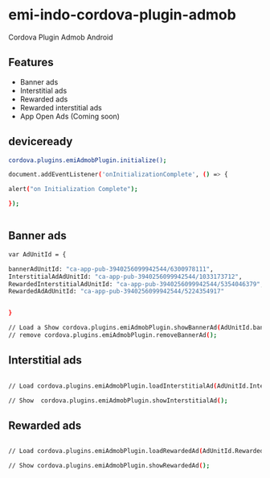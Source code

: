 # emi-indo-cordova-plugin-admob
 Cordova Plugin Admob Android
 ## Features

- Banner ads
- Interstitial ads
- Rewarded ads
- Rewarded interstitial ads
- App Open Ads (Coming soon)

## deviceready

```sh
cordova.plugins.emiAdmobPlugin.initialize();

document.addEventListener('onInitializationComplete', () => {

alert("on Initialization Complete");

});



```
## Banner ads

```sh
var AdUnitId = {

bannerAdUnitId: "ca-app-pub-3940256099942544/6300978111",
InterstitialAdAdUnitId: "ca-app-pub-3940256099942544/1033173712",
RewardedInterstitialAdUnitId: "ca-app-pub-3940256099942544/5354046379",
RewardedAdAdUnitId: "ca-app-pub-3940256099942544/5224354917"


}

// Load a Show cordova.plugins.emiAdmobPlugin.showBannerAd(AdUnitId.bannerAdUnitId);
// remove cordova.plugins.emiAdmobPlugin.removeBannerAd();

```
## Interstitial ads

```sh

// Load cordova.plugins.emiAdmobPlugin.loadInterstitialAd(AdUnitId.InterstitialAdAdUnitId);

// Show  cordova.plugins.emiAdmobPlugin.showInterstitialAd();

```
## Rewarded ads

```sh

// Load cordova.plugins.emiAdmobPlugin.loadRewardedAd(AdUnitId.RewardedAdAdUnitId);

// Show cordova.plugins.emiAdmobPlugin.showRewardedAd();

```
